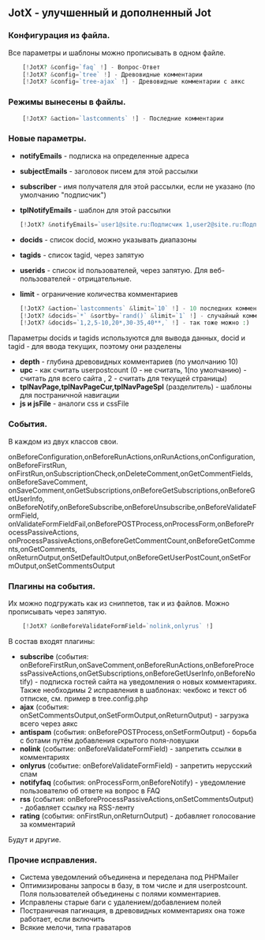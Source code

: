 JotX - улучшенный и дополненный Jot
-----------------------------------

### Конфигурация из файла. 
Все параметры и шаблоны можно прописывать в одном файле.

```php
    [!JotX? &config=`faq` !] - Вопрос-Ответ
    [!JotX? &config=`tree` !] - Древовидные комментарии
    [!JotX? &config=`tree-ajax` !] - Древовидные комментарии с аякс
```

### Режимы вынесены в файлы.

```php
    [!JotX? &action=`lastcomments` !] - Последние комментарии
```

### Новые параметры.

* **notifyEmails** - подписка на определенные адреса
* **subjectEmails** - заголовок писем для этой рассылки
* **subscriber** - имя получателя для этой рассылки, если не указано (по умолчанию "подписчик")
* **tplNotifyEmails** - шаблон для этой рассылки

    ```php
    [!JotX? &notifyEmails=`user1@site.ru:Подписчик 1,user2@site.ru:Подписчик 2,user3@site.ru` !]

* **docids** - список docid, можно указывать диапазоны
* **tagids** - список tagid, через запятую
* **userids** - список id пользователей, через запятую. Для веб-пользователей - отрицательные.
* **limit** - ограничение количества комментариев

    ```php
    [!JotX? &action=`lastcomments` &limit=`10` !] - 10 последних комментариев со всего сайта
    [!JotX? &docids=`*` &sortby=`rand()` &limit=`1` !] - случайный комментарий со всего сайта
    [!JotX? &docids=`1,2,5-10,20*,30-35,40**,` !] - так тоже можно :)

Параметры docids и tagids используются для вывода данных, docid и tagid - для ввода текущих, поэтому они разделены

* **depth** - глубина древовидных комментариев (по умолчанию 10)
* **upc** - как считать userpostcount (0 - не считать, 1(по умолчанию) - считать для всего сайта , 2 - считать для текущей страницы)
* **tplNavPage,tplNavPageCur,tplNavPageSpl** (разделитель) - шаблоны для постраничной навигации
* **js и jsFile** - аналоги css и cssFile

### События. 
В каждом из двух классов свои.

onBeforeConfiguration,onBeforeRunActions,onRunActions,onConfiguration,onBeforeFirstRun,
onFirstRun,onSubscriptionCheck,onDeleteComment,onGetCommentFields,onBeforeSaveComment,
onSaveComment,onGetSubscriptions,onBeforeGetSubscriptions,onBeforeGetUserInfo,
onBeforeNotify,onBeforeSubscribe,onBeforeUnsubscribe,onBeforeValidateFormField,
onValidateFormFieldFail,onBeforePOSTProcess,onProcessForm,onBeforeProcessPassiveActions,
onProcessPassiveActions,onBeforeGetCommentCount,onBeforeGetComments,onGetComments,
onReturnOutput,onSetDefaultOutput,onBeforeGetUserPostCount,onSetFormOutput,onSetCommentsOutput

### Плагины на события. 
Их можно подгружать как из сниппетов, так и из файлов. Можно прописывать через запятую.

```php
    [!JotX? &onBeforeValidateFormField=`nolink,onlyrus` !]
```

В состав входят плагины:

* **subscribe** (события: onBeforeFirstRun,onSaveComment,onBeforeRunActions,onBeforeProcessPassiveActions,onGetSubscriptions,onBeforeGetUserInfo,onBeforeNotify) - 
подписка гостей сайта на уведомления о новых комментариях. Также необходимы 2 исправления в шаблонах: чекбокс и текст об отписке, см. пример в tree.config.php
* **ajax** (события: onSetCommentsOutput,onSetFormOutput,onReturnOutput) - загрузка всего через аякс
* **antispam** (события: onBeforePOSTProcess,onSetFormOutput) - борьба с ботами путём добавления скрытого поля-ловушки
* **nolink** (событие: onBeforeValidateFormField) - запретить ссылки в комментариях
* **onlyrus** (событие: onBeforeValidateFormField) - запретить нерусский спам
* **notifyfaq** (события: onProcessForm,onBeforeNotify) - уведомление пользователю об ответе на вопрос в FAQ
* **rss** (события: onBeforeProcessPassiveActions,onSetCommentsOutput) - добавляет ссылку на RSS-ленту
* **rating** (события: onFirstRun,onReturnOutput) - добавляет голосование за комментарий

Будут и другие.

### Прочие исправления.

* Система уведомлений объединена и переделана под PHPMailer
* Оптимизированы запросы в базу, в том числе и для userpostcount. Поля пользователей объединены с полями комментариев.
* Исправлены старые баги с удалением/добавлением полей
* Постраничная пагинация, в древовидных комментариях она тоже работает, если включить
* Всякие мелочи, типа граватаров
